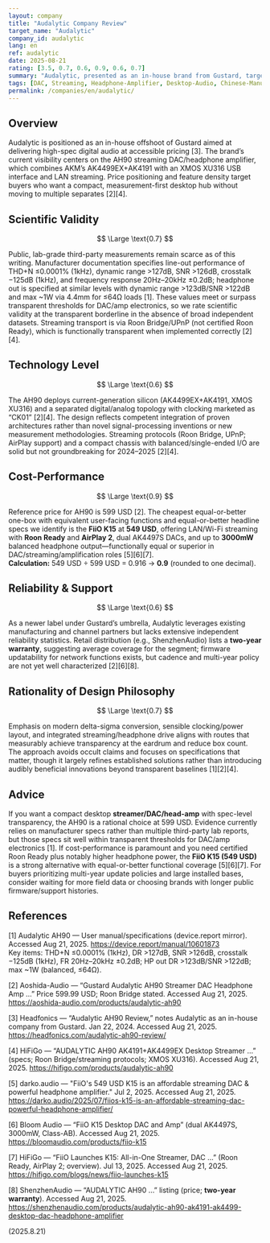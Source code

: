 ```yaml
---
layout: company
title: "Audalytic Company Review"
target_name: "Audalytic"
company_id: audalytic
lang: en
ref: audalytic
date: 2025-08-21
rating: [3.5, 0.7, 0.6, 0.9, 0.6, 0.7]
summary: "Audalytic, presented as an in-house brand from Gustard, targets entry-to-mid desktop audio with a streamer/DAC/head-amp focus. Its AH90 shows specification-level transparency at a low price, though independent long-term reliability data and broad third-party lab measurements are still limited."
tags: [DAC, Streaming, Headphone-Amplifier, Desktop-Audio, Chinese-Manufacturer]
permalink: /companies/en/audalytic/
---
```


## Overview

Audalytic is positioned as an in-house offshoot of Gustard aimed at delivering high-spec digital audio at accessible pricing [3]. The brand’s current visibility centers on the AH90 streaming DAC/headphone amplifier, which combines AKM’s AK4499EX+AK4191 with an XMOS XU316 USB interface and LAN streaming. Price positioning and feature density target buyers who want a compact, measurement-first desktop hub without moving to multiple separates [2][4].

## Scientific Validity

$$ \Large \text{0.7} $$

Public, lab-grade third-party measurements remain scarce as of this writing. Manufacturer documentation specifies line-out performance of THD+N ≤0.0001% (1kHz), dynamic range >127dB, SNR >126dB, crosstalk −125dB (1kHz), and frequency response 20Hz–20kHz ±0.2dB; headphone out is specified at similar levels with dynamic range >123dB/SNR >122dB and max ~1W via 4.4mm for ≤64Ω loads [1]. These values meet or surpass transparent thresholds for DAC/amp electronics, so we rate scientific validity at the transparent borderline in the absence of broad independent datasets. Streaming transport is via Roon Bridge/UPnP (not certified Roon Ready), which is functionally transparent when implemented correctly [2][4].

## Technology Level

$$ \Large \text{0.6} $$

The AH90 deploys current-generation silicon (AK4499EX+AK4191, XMOS XU316) and a separated digital/analog topology with clocking marketed as “CK01” [2][4]. The design reflects competent integration of proven architectures rather than novel signal-processing inventions or new measurement methodologies. Streaming protocols (Roon Bridge, UPnP; AirPlay support) and a compact chassis with balanced/single-ended I/O are solid but not groundbreaking for 2024–2025 [2][4].

## Cost-Performance

$$ \Large \text{0.9} $$

Reference price for AH90 is 599 USD [2]. The cheapest equal-or-better one-box with equivalent user-facing functions and equal-or-better headline specs we identify is the **FiiO K15** at **549 USD**, offering LAN/Wi-Fi streaming with **Roon Ready** and **AirPlay 2**, dual AK4497S DACs, and up to **3000mW** balanced headphone output—functionally equal or superior in DAC/streaming/amplification roles [5][6][7].  
**Calculation:** 549 USD ÷ 599 USD = 0.916 → **0.9** (rounded to one decimal).

## Reliability & Support

$$ \Large \text{0.6} $$

As a newer label under Gustard’s umbrella, Audalytic leverages existing manufacturing and channel partners but lacks extensive independent reliability statistics. Retail distribution (e.g., ShenzhenAudio) lists a **two-year warranty**, suggesting average coverage for the segment; firmware updatability for network functions exists, but cadence and multi-year policy are not yet well characterized [2][6][8].

## Rationality of Design Philosophy

$$ \Large \text{0.7} $$

Emphasis on modern delta-sigma conversion, sensible clocking/power layout, and integrated streaming/headphone drive aligns with routes that measurably achieve transparency at the eardrum and reduce box count. The approach avoids occult claims and focuses on specifications that matter, though it largely refines established solutions rather than introducing audibly beneficial innovations beyond transparent baselines [1][2][4].

## Advice

If you want a compact desktop **streamer/DAC/head-amp** with spec-level transparency, the AH90 is a rational choice at 599 USD. Evidence currently relies on manufacturer specs rather than multiple third-party lab reports, but those specs sit well within transparent thresholds for DAC/amp electronics [1]. If cost-performance is paramount and you need certified Roon Ready plus notably higher headphone power, the **FiiO K15 (549 USD)** is a strong alternative with equal-or-better functional coverage [5][6][7]. For buyers prioritizing multi-year update policies and large installed bases, consider waiting for more field data or choosing brands with longer public firmware/support histories.

## References

[1] Audalytic AH90 — User manual/specifications (device.report mirror). Accessed Aug 21, 2025. https://device.report/manual/10601873  
Key items: THD+N ≤0.0001% (1kHz), DR >127dB, SNR >126dB, crosstalk −125dB (1kHz), FR 20Hz–20kHz ±0.2dB; HP out DR >123dB/SNR >122dB; max ~1W (balanced, ≤64Ω).

[2] Aoshida-Audio — “Gustard Audalytic AH90 Streamer DAC Headphone Amp …” Price 599.99 USD; Roon Bridge stated. Accessed Aug 21, 2025. https://aoshida-audio.com/products/audalytic-ah90

[3] Headfonics — “Audalytic AH90 Review,” notes Audalytic as an in-house company from Gustard. Jan 22, 2024. Accessed Aug 21, 2025. https://headfonics.com/audalytic-ah90-review/

[4] HiFiGo — “AUDALYTIC AH90 AK4191+AK4499EX Desktop Streamer …” (specs; Roon Bridge/streaming protocols; XMOS XU316). Accessed Aug 21, 2025. https://hifigo.com/products/audalytic-ah90

[5] darko.audio — "FiiO's 549 USD K15 is an affordable streaming DAC & powerful headphone amplifier." Jul 2, 2025. Accessed Aug 21, 2025. https://darko.audio/2025/07/fiios-k15-is-an-affordable-streaming-dac-powerful-headphone-amplifier/

[6] Bloom Audio — “FiiO K15 Desktop DAC and Amp” (dual AK4497S, 3000mW, Class-AB). Accessed Aug 21, 2025. https://bloomaudio.com/products/fiio-k15

[7] HiFiGo — “FiiO Launches K15: All-in-One Streamer, DAC …” (Roon Ready, AirPlay 2; overview). Jul 13, 2025. Accessed Aug 21, 2025. https://hifigo.com/blogs/news/fiio-launches-k15

[8] ShenzhenAudio — “AUDALYTIC AH90 …” listing (price; **two-year warranty**). Accessed Aug 21, 2025. https://shenzhenaudio.com/products/audalytic-ah90-ak4191-ak4499-desktop-dac-headphone-amplifier

(2025.8.21)

